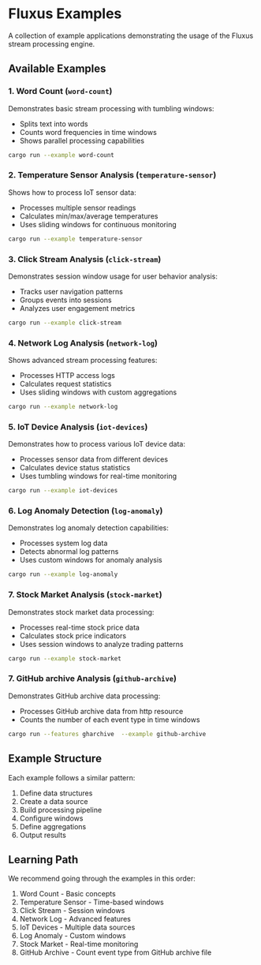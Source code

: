 # Fluxus Examples

A collection of example applications demonstrating the usage of the Fluxus stream processing engine.

## Available Examples

### 1. Word Count (`word-count`)

Demonstrates basic stream processing with tumbling windows:
- Splits text into words
- Counts word frequencies in time windows
- Shows parallel processing capabilities

```bash
cargo run --example word-count
```

### 2. Temperature Sensor Analysis (`temperature-sensor`)

Shows how to process IoT sensor data:
- Processes multiple sensor readings
- Calculates min/max/average temperatures
- Uses sliding windows for continuous monitoring

```bash
cargo run --example temperature-sensor
```

### 3. Click Stream Analysis (`click-stream`)

Demonstrates session window usage for user behavior analysis:
- Tracks user navigation patterns
- Groups events into sessions
- Analyzes user engagement metrics

```bash
cargo run --example click-stream
```

### 4. Network Log Analysis (`network-log`)

Shows advanced stream processing features:
- Processes HTTP access logs
- Calculates request statistics
- Uses sliding windows with custom aggregations

```bash
cargo run --example network-log
```

### 5. IoT Device Analysis (`iot-devices`)

Demonstrates how to process various IoT device data:
- Processes sensor data from different devices
- Calculates device status statistics
- Uses tumbling windows for real-time monitoring

```bash
cargo run --example iot-devices
```

### 6. Log Anomaly Detection (`log-anomaly`)

Demonstrates log anomaly detection capabilities:
- Processes system log data
- Detects abnormal log patterns
- Uses custom windows for anomaly analysis

```bash
cargo run --example log-anomaly
```

### 7. Stock Market Analysis (`stock-market`)

Demonstrates stock market data processing:
- Processes real-time stock price data
- Calculates stock price indicators
- Uses session windows to analyze trading patterns

```bash
cargo run --example stock-market
```

### 7. GitHub archive Analysis (`github-archive`)

Demonstrates GitHub archive data processing:
- Processes GitHub archive data from http resource
- Counts the number of each event type in time windows

```bash
cargo run --features gharchive  --example github-archive
```

## Example Structure

Each example follows a similar pattern:
1. Define data structures
2. Create a data source
3. Build processing pipeline
4. Configure windows
5. Define aggregations
6. Output results

## Learning Path

We recommend going through the examples in this order:
1. Word Count - Basic concepts
2. Temperature Sensor - Time-based windows
3. Click Stream - Session windows
4. Network Log - Advanced features
5. IoT Devices - Multiple data sources
6. Log Anomaly - Custom windows
7. Stock Market - Real-time monitoring
8. GitHub Archive - Count event type from GitHub archive file